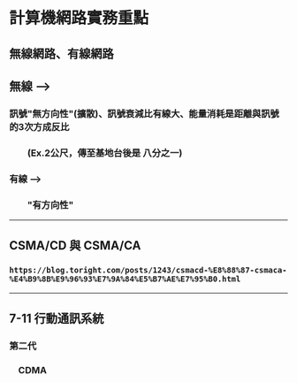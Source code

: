 # 計算機網路實務重點

## 無線網路、有線網路

## 無線 -->
### 訊號"無方向性"(擴散)、訊號衰減比有線大、能量消耗是距離與訊號的3次方成反比
### &emsp;&emsp;(Ex.2公尺，傳至基地台後是 八分之一)

### 有線 --> 
### &emsp;&emsp;"有方向性"
___
## CSMA/CD 與 CSMA/CA
### `https://blog.toright.com/posts/1243/csmacd-%E8%88%87-csmaca-%E4%B9%8B%E9%96%93%E7%9A%84%E5%B7%AE%E7%95%B0.html`
___
## 7-11 行動通訊系統

### 第二代
### &emsp;CDMA
